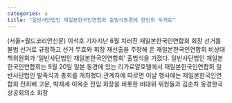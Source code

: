 ```yaml
---
categories: a
title: "일반사단법인 재일본한국인연합회 출범식동경에 한인회 두개로"
---
```

(서울=월드코리안신문) 이석호 기자지난 6월 치러진 재일본한국인연합회 회장 선거를 불법 선거로 규정하고 선거 무효와 회장 재선출을 주장해 온 재일본한국인연합회 비상대책위원회가 &lsquo;일반사단법인 재일본한국인연합회&rsquo; 출범식을 가졌다. 일반사단법인 재일본한국인연합회는 9월 20일 일본 동경에 있는 리가로얄호텔에서 재일본한국인연합회 일반사단법인 발족식과 총회를 개최했다.관계자에 따르면 이날 행사에는 재일본한국인연합회 전희배 고문, 박재세&middot;이옥순 전임 회장을 비롯한 비대위 위원들과 김순차 동경한국상공회의소 회장